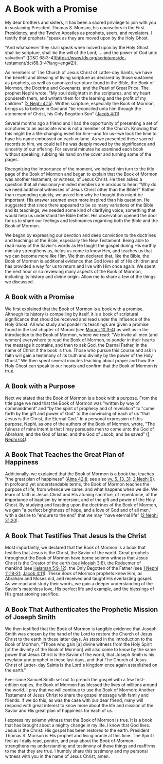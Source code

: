 # A Book with a Promise

My dear brothers and sisters, it has been a sacred privilege to join with you
in sustaining President Thomas S. Monson, his counselors in the First
Presidency, and the Twelve Apostles as prophets, seers, and revelators. I
testify that prophets "speak as they are moved upon by the Holy Ghost.

"And whatsoever they shall speak when moved upon by the Holy Ghost shall be
scripture, shall be the will of the Lord, ... and the power of God unto
salvation" ([D&amp;C 68:3-4](https://www.lds.org/scriptures/dc-
testament/dc/68.3-4?lang=eng#2)).

As members of The Church of Jesus Christ of Latter-day Saints, we have the
benefit and blessing of living scripture as declared by those sustained as
prophets, as well as canonized scripture found in the Bible, the Book of
Mormon, the Doctrine and Covenants, and the Pearl of Great Price. The prophet
Nephi wrote, "My soul delighteth in the scriptures, and my heart pondereth
them, and writeth them for the learning and the profit of my children" ([2
Nephi 4:15](https://www.lds.org/scriptures/bofm/2-ne/4.15?lang=eng#14)).
Written scripture, especially the Book of Mormon, brings us to believe in God
and "be reconciled unto him through the atonement of Christ, his Only Begotten
Son" ([Jacob
4:11](https://www.lds.org/scriptures/bofm/jacob/4.11?lang=eng#10)).

Several months ago a friend and I had the opportunity of presenting a set of
scriptures to an associate who is not a member of the Church. Knowing that
this might be a life-changing event for him--and for us--we took the time to
have his name embossed on each volume. As we presented these sacred records to
him, we could tell he was deeply moved by the significance and sincerity of
our offering. For several minutes he examined each book without speaking,
rubbing his hand on the cover and turning some of the pages.

Recognizing the importance of the moment, we helped him turn to the title page
of the Book of Mormon and began to explain that the Book of Mormon was another
testament, or witness, of Jesus Christ. He then asked a question that all
missionary-minded members are anxious to hear: "Why do we need additional
witnesses of Jesus Christ other than the Bible?" Rather than responding
quickly, we asked him why he thought this might be important. His answer
seemed even more inspired than his question. He suggested that since there
appeared to be so many variations of the Bible and its teachings, we needed
some kind of clarifying voice, something that would help us understand the
Bible better. His observation opened the door for us to share our feelings and
testimonies regarding both the Bible and the Book of Mormon.

We began by expressing our devotion and deep conviction to the doctrines and
teachings of the Bible, especially the New Testament. Being able to read many
of the Savior's words as He taught the gospel during His earthly ministry
strengthens us, helps us come to know Him, and teaches us that we can become
more like Him. We then declared that, like the Bible, the Book of Mormon is
additional evidence that God loves all of His children and has provided a way
for us to return and live with Him once again. We spent the next hour or so
reviewing many aspects of the Book of Mormon, including its history and divine
origin. Allow me to share a few of the things we discussed.

## A Book with a Promise

We first explained that the Book of Mormon is a book with a promise. Although
its history is compelling by itself, it is a book of scriptural significance
that should be received and read under the influence of the Holy Ghost. All
who study and ponder its teachings are given a promise found in the last
chapter of Moroni (see [Moroni
10:3-4](https://www.lds.org/scriptures/bofm/moro/10.3-4?lang=eng#2)) as well
as in the introduction to the Book of Mormon, where we read: "We invite all
men [and women] everywhere to read the Book of Mormon, to ponder in their
hearts the message it contains, and then to ask God, the Eternal Father, in
the name of Christ if the book is true. Those who pursue this course and ask
in faith will gain a testimony of its truth and divinity by the power of the
Holy Ghost." We then spent several minutes teaching about prayer and how the
Holy Ghost can speak to our hearts and confirm that the Book of Mormon is
true.

## A Book with a Purpose

Next we stated that the Book of Mormon is a book with a purpose. From the
title page we read that the Book of Mormon was "written by way of commandment"
and "by the spirit of prophecy and of revelation" to "come forth by the gift
and power of God" to the convincing of each of us "that Jesus is the Christ,
the Eternal God." In a personal expression of this purpose, Nephi, as one of
the authors of the Book of Mormon, wrote, "The fulness of mine intent is that
I may persuade men to come unto the God of Abraham, and the God of Isaac, and
the God of Jacob, and be saved" ([1 Nephi
6:4](https://www.lds.org/scriptures/bofm/1-ne/6.4?lang=eng#3)).

## A Book That Teaches the Great Plan of Happiness

Additionally, we explained that the Book of Mormon is a book that teaches "the
great plan of happiness" ([Alma
42:8](https://www.lds.org/scriptures/bofm/alma/42.8?lang=eng#7); see also [vv.
5, 13,
31](https://www.lds.org/scriptures/bofm/alma/42.5%2C13%2C31?lang=eng#4); [2
Nephi 9](https://www.lds.org/scriptures/bofm/2-ne/9?lang=eng)). In profound
yet understandable terms, the Book of Mormon teaches the purpose of life, from
whence we came, and what happens when we die. We learn of faith in Jesus
Christ and His atoning sacrifice, of repentance, of the importance of baptism
by immersion, and of the gift and power of the Holy Ghost. By studying and
feasting upon the doctrines of the Book of Mormon, we gain "a perfect
brightness of hope, and a love of God and of all men," with a desire to
"endure to the end" that we may "have eternal life" ([2 Nephi
31:20](https://www.lds.org/scriptures/bofm/2-ne/31.20?lang=eng#19)).

## A Book That Testifies That Jesus Is the Christ

Most importantly, we declared that the Book of Mormon is a book that testifies
that Jesus is the Christ, the Savior of the world. Great prophets throughout
the Book of Mormon have borne solemn witness that Jesus Christ is the Creator
of the earth (see [Mosiah
3:8](https://www.lds.org/scriptures/bofm/mosiah/3.8?lang=eng#7)), the Redeemer
of mankind (see [Helaman
5:9-12](https://www.lds.org/scriptures/bofm/hel/5.9-12?lang=eng#8)), the Only
Begotten of the Father (see [1 Nephi
11:18-21](https://www.lds.org/scriptures/bofm/1-ne/11.18-21?lang=eng#17);
[Jacob 4:11](https://www.lds.org/scriptures/bofm/jacob/4.11?lang=eng#10)).
These Book of Mormon prophets knew Him, as Abraham and Moses did, and received
and taught His everlasting gospel. As we read and study their words, we gain a
deeper understanding of the Savior's matchless love, His perfect life and
example, and the blessings of His great atoning sacrifice.

## A Book That Authenticates the Prophetic Mission of Joseph Smith

We then testified that the Book of Mormon is tangible evidence that Joseph
Smith was chosen by the hand of the Lord to restore the Church of Jesus Christ
to the earth in these latter days. As stated in the introduction to the Book
of Mormon, "Those who gain [a] divine witness from the Holy Spirit [of the
divinity of the Book of Mormon] will also come to know by the same power that
Jesus Christ is the Savior of the world, that Joseph Smith is his revelator
and prophet in these last days, and that The Church of Jesus Christ of Latter-
day Saints is the Lord's kingdom once again established on the earth."

Ever since Samuel Smith set out to preach the gospel with a few first-edition
copies, the Book of Mormon has blessed the lives of millions around the world.
I pray that we will continue to use the Book of Mormon: Another Testament of
Jesus Christ to share the gospel message with family and friends. If we do
this, as was the case with our dear friend, many will respond with great
interest to know more about the life and mission of the Savior and His great
plan of happiness for each of us.

I express my solemn witness that the Book of Mormon is true. It is a book that
has brought about a mighty change in my life. I know that God lives. Jesus is
the Christ. His gospel has been restored to the earth. President Thomas S.
Monson is His prophet and living oracle at this time. The Spirit I feel as I
daily read, ponder, and pray about the Book of Mormon strengthens my
understanding and testimony of these things and reaffirms to me that they are
true. I humbly share this testimony and my personal witness with you in the
name of Jesus Christ, amen.

